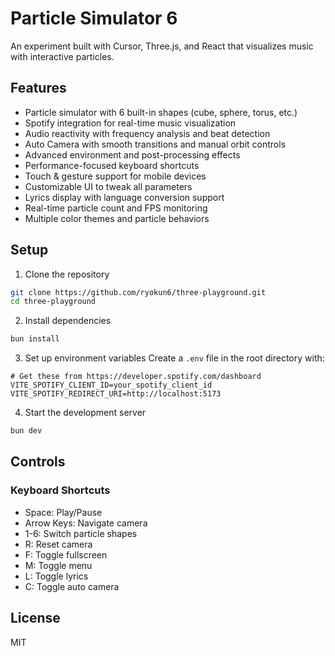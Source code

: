 # Particle Simulator 6

An experiment built with Cursor, Three.js, and React that visualizes music with interactive particles.

## Features

- Particle simulator with 6 built-in shapes (cube, sphere, torus, etc.)
- Spotify integration for real-time music visualization
- Audio reactivity with frequency analysis and beat detection
- Auto Camera with smooth transitions and manual orbit controls
- Advanced environment and post-processing effects
- Performance-focused keyboard shortcuts
- Touch & gesture support for mobile devices
- Customizable UI to tweak all parameters
- Lyrics display with language conversion support
- Real-time particle count and FPS monitoring
- Multiple color themes and particle behaviors

## Setup

1. Clone the repository

```bash
git clone https://github.com/ryokun6/three-playground.git
cd three-playground
```

2. Install dependencies

```bash
bun install
```

3. Set up environment variables
   Create a `.env` file in the root directory with:

```env
# Get these from https://developer.spotify.com/dashboard
VITE_SPOTIFY_CLIENT_ID=your_spotify_client_id
VITE_SPOTIFY_REDIRECT_URI=http://localhost:5173
```

4. Start the development server

```bash
bun dev
```

## Controls

### Keyboard Shortcuts

- Space: Play/Pause
- Arrow Keys: Navigate camera
- 1-6: Switch particle shapes
- R: Reset camera
- F: Toggle fullscreen
- M: Toggle menu
- L: Toggle lyrics
- C: Toggle auto camera

## License

MIT
